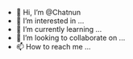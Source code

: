 - 👋 Hi, I’m @Chatnun
- 👀 I’m interested in ...
- 🌱 I’m currently learning ...
- 💞️ I’m looking to collaborate on ...
- 📫 How to reach me ...

<!---
Chatnun/Chatnun is a ✨ special ✨ repository because its `README.md` (this file) appears on your GitHub profile.
You can click the Preview link to take a look at your changes.
--->
